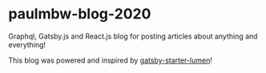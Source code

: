 # paulmbw-blog-2020
Graphql, Gatsby.js and React.js blog for posting articles about anything and everything!

This blog was powered and inspired by [gatsby-starter-lumen](https://github.com/paulmbw/paulmbw-blog-2019.git)!
